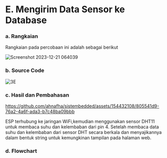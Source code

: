 # E. Mengirim Data Sensor ke Database

### a. Rangkaian
Rangkaian pada percobaan ini adalah sebagai berikut

![Screenshot 2023-12-21 064039](https://github.com/ahnafha/sistembedded/assets/154432108/0fbbfbf8-1c15-4eec-953b-264ff5f4b691)

### b. Source Code

![3E](https://github.com/ahnafha/sistembedded/assets/154432108/0cdfb3d4-a325-48a7-b52c-3883a13d1212)


### c. Hasil dan Pembahasan


https://github.com/ahnafha/sistembedded/assets/154432108/805541d9-76a2-4a6f-ada3-b7c48ba09bbb


ESP terhubung ke jaringan WiFi,kemudian menggunakan sensor DHT11 untuk membaca suhu dan kelembaban dari pin 4. Setelah membaca data suhu dan kelembaban dari sensor DHT secara berkala dan menyajikannya dalam bentuk string untuk kemungkinan tampilan pada halaman web.

### d. Flowchart

